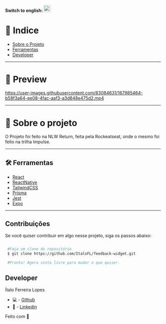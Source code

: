 #### Switch to english: <kbd>[<img title="English" alt="English" src="./;github/eua.jpg" width="22">](translation/english/README.en.md)</kbd>


# 🔎 Indice 

- [Sobre o Projeto](#-sobre-o-projeto)
- [Ferramentas](#-ferramentas)
- [Developer](#-developer)

----


# 🎉 Preview

https://user-images.githubusercontent.com/83084631/167985464-b58f3a64-ee08-4fac-aaf3-a3d848e475d2.mp4

----

# 📜 Sobre o projeto

O Projeto foi feito na NLW Return, feita pela Rockeatseat, onde o mesmo foi feito na trilha Impulse.

---

## 🛠 Ferramentas

- [React]()
- [ReactNative]()
- [TailwindCSS]()
- [Prisma]()
- [Jest]()
- [Expo]()

---

## Contribuições 

Se você quiser contribuir em algo nesse projeto, siga os passos abaixo: 

```bash

 #Faça um clone do repositório
 $ git clone https://github.com/ItaloFL/feedback-widget.git

 #Pronto! Agora sinta livre para mudar o que quiser.

```

## Developer

Ítalo Ferreira Lopes

 - 💻 - [Github](https://github.com/ItaloFL)
 - 📒 - [Linkedin](https://www.linkedin.com/in/italo-ferreira-dev/)

Feito com 💜
